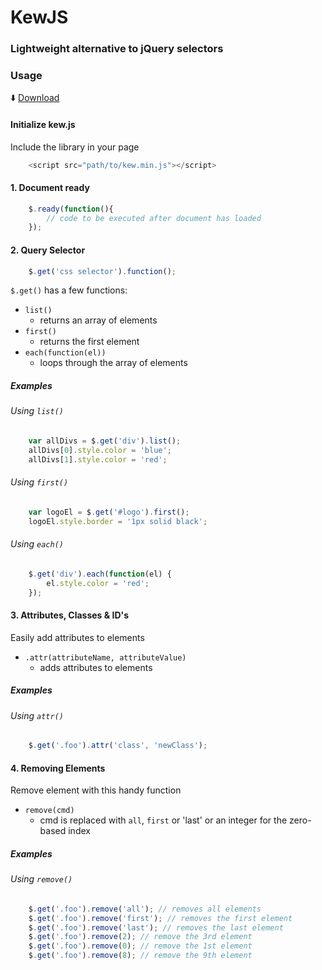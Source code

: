# KewJS
### Lightweight alternative to jQuery selectors

### Usage

:arrow_down: [Download](https://raw.githubusercontent.com/RodRitter/kewjs/master/dist/kew.min.js)

#### Initialize kew.js

Include the library in your page
```javascript
    <script src="path/to/kew.min.js"></script>
```

#### 1. Document ready
```javascript
    $.ready(function(){
        // code to be executed after document has loaded
    });
```

#### 2. Query Selector
```javascript
    $.get('css selector').function();
```
`$.get()` has a few functions:
* `list()`
    - returns an array of elements
* `first()`
    - returns the first element
* `each(function(el))`
    - loops through the array of elements

##### Examples

###### Using `list()`
```javascript
    var allDivs = $.get('div').list();
    allDivs[0].style.color = 'blue';
    allDivs[1].style.color = 'red';
```

###### Using `first()`
```javascript  
    var logoEl = $.get('#logo').first();
    logoEl.style.border = '1px solid black';
```

###### Using `each()`
```javascript
    $.get('div').each(function(el) {
        el.style.color = 'red';
    });
```
#### 3. Attributes, Classes & ID's

Easily add attributes to elements
* `.attr(attributeName, attributeValue)`
    - adds attributes to elements

##### Examples

###### Using `attr()`
```javascript
    $.get('.foo').attr('class', 'newClass');
```

#### 4. Removing Elements
Remove element with this handy function
* `remove(cmd)`
    - cmd is replaced with `all`, `first` or 'last' or an integer for the zero-based index

##### Examples

###### Using `remove()`
```javascript
    $.get('.foo').remove('all'); // removes all elements
    $.get('.foo').remove('first'); // removes the first element
    $.get('.foo').remove('last'); // removes the last element
    $.get('.foo').remove(2); // remove the 3rd element
    $.get('.foo').remove(0); // remove the 1st element
    $.get('.foo').remove(8); // remove the 9th element
```
